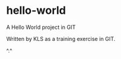 hello-world
===========

A Hello World project in GIT

Written by KLS as a training exercise in GIT.

^.^
